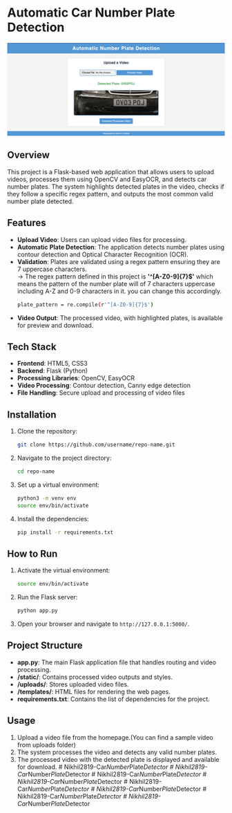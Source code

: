 # Automatic Car Number Plate Detection

![Project Screenshot](images/example.png)

## Overview
This project is a Flask-based web application that allows users to upload videos, processes them using OpenCV and EasyOCR, and detects car number plates. The system highlights detected plates in the video, checks if they follow a specific regex pattern, and outputs the most common valid number plate detected.

## Features
- **Upload Video**: Users can upload video files for processing.
- **Automatic Plate Detection**: The application detects number plates using contour detection and Optical Character Recognition (OCR).
- **Validation**: Plates are validated using a regex pattern ensuring they are 7 uppercase characters.
                   <br>-> The regex pattern defined in this project is **'^[A-Z0-9]{7}$'** which means the pattern of the number plate will of 7 characters uppercase including A-Z and 0-9 characters in it. you can change this accordingly.
    ```bash
    plate_pattern = re.compile(r'^[A-Z0-9]{7}$')
    ```
- **Video Output**: The processed video, with highlighted plates, is available for preview and download.

## Tech Stack
- **Frontend**: HTML5, CSS3
- **Backend**: Flask (Python)
- **Processing Libraries**: OpenCV, EasyOCR
- **Video Processing**: Contour detection, Canny edge detection
- **File Handling**: Secure upload and processing of video files

## Installation
1. Clone the repository:
    ```bash
    git clone https://github.com/username/repo-name.git
    ```
2. Navigate to the project directory:
    ```bash
    cd repo-name
    ```
3. Set up a virtual environment:
    ```bash
    python3 -m venv env
    source env/bin/activate
    ```
4. Install the dependencies:
    ```bash
    pip install -r requirements.txt
    ```
   
## How to Run
1. Activate the virtual environment:
    ```bash
    source env/bin/activate
    ```
2. Run the Flask server:
    ```bash
    python app.py
    ```
3. Open your browser and navigate to `http://127.0.0.1:5000/`.

## Project Structure
- **app.py**: The main Flask application file that handles routing and video processing.
- **/static/**: Contains processed video outputs and styles.
- **/uploads/**: Stores uploaded video files.
- **/templates/**: HTML files for rendering the web pages.
- **requirements.txt**: Contains the list of dependencies for the project.

## Usage
1. Upload a video file from the homepage.(You can find a sample video from uploads folder)
2. The system processes the video and detects any valid number plates.
3. The processed video with the detected plate is displayed and available for download.
#   N i k h i l 2 8 1 9 - C a r _ N u m b e r _ P l a t e _ D e t e c t o r 
 
 #   N i k h i l 2 8 1 9 - C a r _ N u m b e r _ P l a t e _ D e t e c t o r 
 
 #   N i k h i l 2 8 1 9 - C a r _ N u m b e r _ P l a t e _ D e t e c t o r 
 
 #   N i k h i l 2 8 1 9 - C a r _ N u m b e r _ P l a t e _ D e t e c t o r 
 
 #   N i k h i l 2 8 1 9 - C a r _ N u m b e r _ P l a t e _ D e t e c t o r 
 
 #   N i k h i l 2 8 1 9 - C a r _ N u m b e r _ P l a t e _ D e t e c t o r 
 
 #   N i k h i l 2 8 1 9 - C a r _ N u m b e r _ P l a t e _ D e t e c t o r 
 
 #   N i k h i l 2 8 1 9 - C a r _ N u m b e r _ P l a t e _ D e t e c t o r 
 
 